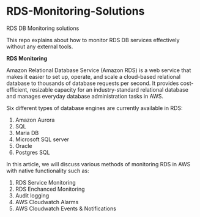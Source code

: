 # RDS-Monitoring-Solutions
RDS DB Monitoring solutions

This repo explains about how to monitor RDS DB services effectively without any external tools.

**RDS Monitoring**

Amazon Relational Database Service (Amazon RDS) is a web service that makes it easier to set up, operate, and scale a cloud-based relational database to thousands of database requests per second. It provides cost-efficient, resizable capacity for an industry-standard relational database and manages everyday database administration tasks in AWS. 

Six different types of database engines are currently available in RDS: 

1. Amazon Aurora
2. SQL
3. Maria DB
4. Microsoft SQL server
5. Oracle
6. Postgres SQL


In this article, we will discuss various methods of monitoring RDS in AWS with native functionality such as:

1. RDS Service Monitoring
2. RDS Enchanced Monitoring
3. Audit logging
4. AWS Cloudwatch Alarms
5. AWS Cloudwatch Events & Notifications
